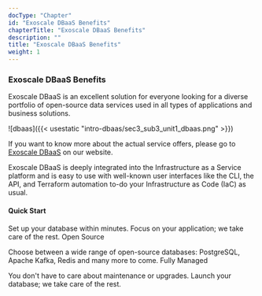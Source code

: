 ```yaml
---
docType: "Chapter"
id: "Exoscale DBaaS Benefits"
chapterTitle: "Exoscale DBaaS Benefits"
description: ""
title: "Exoscale DBaaS Benefits"
weight: 1
---
```


### **Exoscale DBaaS Benefits**

Exoscale DBaaS is an excellent solution for everyone looking for a diverse portfolio of open-source data services used in all types of applications and business solutions.

![dbaas]({{< usestatic "intro-dbaas/sec3_sub3_unit1_dbaas.png" >}}) 

If you want to know more about the actual service offers, please go to [Exoscale DBaaS](https://www.exoscale.com/dbaas/) on our website.

Exoscale DBaaS is deeply integrated into the Infrastructure as a Service platform and is easy to use with well-known user interfaces like the CLI, the API, and Terraform automation to-do your Infrastructure as Code (IaC) as usual.

#### **Quick Start**

Set up your database within minutes. Focus on your application; we take care of the rest.
Open Source

Choose between a wide range of open-source databases: PostgreSQL, Apache Kafka, Redis and many more to come.
Fully Managed

You don't have to care about maintenance or upgrades. Launch your database; we take care of the rest.